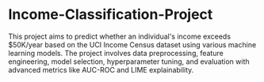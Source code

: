 # Income-Classification-Project
This project aims to predict whether an individual's income exceeds $50K/year based on the UCI Income Census dataset using various machine learning models. The project involves data preprocessing, feature engineering, model selection, hyperparameter tuning, and evaluation with advanced metrics like AUC-ROC and LIME explainability.
